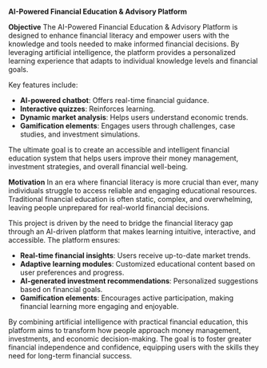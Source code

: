 **AI-Powered Financial Education & Advisory Platform**

**Objective**
The AI-Powered Financial Education & Advisory Platform is designed to enhance financial literacy and empower users with the knowledge and tools needed to make informed financial decisions. By leveraging artificial intelligence, the platform provides a personalized learning experience that adapts to individual knowledge levels and financial goals.

Key features include:
- **AI-powered chatbot**: Offers real-time financial guidance.
- **Interactive quizzes**: Reinforces learning.
- **Dynamic market analysis**: Helps users understand economic trends.
- **Gamification elements**: Engages users through challenges, case studies, and investment simulations.

The ultimate goal is to create an accessible and intelligent financial education system that helps users improve their money management, investment strategies, and overall financial well-being.

**Motivation**
In an era where financial literacy is more crucial than ever, many individuals struggle to access reliable and engaging educational resources. Traditional financial education is often static, complex, and overwhelming, leaving people unprepared for real-world financial decisions.

This project is driven by the need to bridge the financial literacy gap through an AI-driven platform that makes learning intuitive, interactive, and accessible. The platform ensures:
- **Real-time financial insights**: Users receive up-to-date market trends.
- **Adaptive learning modules**: Customized educational content based on user preferences and progress.
- **AI-generated investment recommendations**: Personalized suggestions based on financial goals.
- **Gamification elements**: Encourages active participation, making financial learning more engaging and enjoyable.

By combining artificial intelligence with practical financial education, this platform aims to transform how people approach money management, investments, and economic decision-making. The goal is to foster greater financial independence and confidence, equipping users with the skills they need for long-term financial success.


